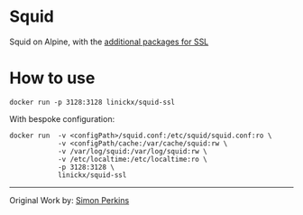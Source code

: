 Squid
=====

Squid on Alpine, with the [additional packages for SSL](https://wiki.alpinelinux.org/wiki/Setting_up_Explicit_Squid_Proxy#SSL_interception_or_SSL_bumping)

How to use
=========

```
docker run -p 3128:3128 linickx/squid-ssl
```

With bespoke configuration:

```
docker run  -v <configPath>/squid.conf:/etc/squid/squid.conf:ro \
            -v <configPath/cache:/var/cache/squid:rw \
            -v /var/log/squid:/var/log/squid:rw \
            -v /etc/localtime:/etc/localtime:ro \
            -p 3128:3128 \
            linickx/squid-ssl
```

---
Original Work by: [Simon Perkins](https://github.com/sjperkins/docker-squid-alpine)
